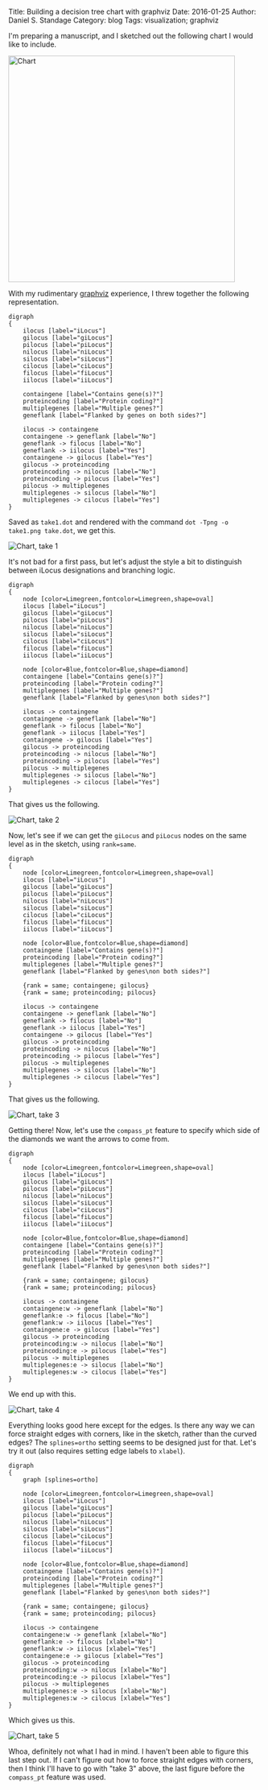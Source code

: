 Title: Building a decision tree chart with graphviz
Date: 2016-01-25
Author: Daniel S. Standage
Category: blog
Tags: visualization; graphviz

I'm preparing a manuscript, and I sketched out the following chart I would like to include.

<img src="{filename}/images/ilocus-decision-tree.jpg" alt="Chart" style="width: 450px" />

With my rudimentary [graphviz](http://www.graphviz.org/) experience, I threw together the following representation.

```
digraph
{
    ilocus [label="iLocus"]
    gilocus [label="giLocus"]
    pilocus [label="piLocus"]
    nilocus [label="niLocus"]
    silocus [label="siLocus"]
    cilocus [label="ciLocus"]
    filocus [label="fiLocus"]
    iilocus [label="iiLocus"]

    containgene [label="Contains gene(s)?"]
    proteincoding [label="Protein coding?"]
    multiplegenes [label="Multiple genes?"]
    geneflank [label="Flanked by genes on both sides?"]

    ilocus -> containgene
    containgene -> geneflank [label="No"]
    geneflank -> filocus [label="No"]
    geneflank -> iilocus [label="Yes"]
    containgene -> gilocus [label="Yes"]
    gilocus -> proteincoding
    proteincoding -> nilocus [label="No"]
    proteincoding -> pilocus [label="Yes"]
    pilocus -> multiplegenes
    multiplegenes -> silocus [label="No"]
    multiplegenes -> cilocus [label="Yes"]
}
```

Saved as `take1.dot` and rendered with the command `dot -Tpng -o take1.png take.dot`, we get this.

![Chart, take 1]({filename}/images/take1.png)

It's not bad for a first pass, but let's adjust the style a bit to distinguish between iLocus designations and branching logic.

```
digraph
{
    node [color=Limegreen,fontcolor=Limegreen,shape=oval]
    ilocus [label="iLocus"]
    gilocus [label="giLocus"]
    pilocus [label="piLocus"]
    nilocus [label="niLocus"]
    silocus [label="siLocus"]
    cilocus [label="ciLocus"]
    filocus [label="fiLocus"]
    iilocus [label="iiLocus"]

    node [color=Blue,fontcolor=Blue,shape=diamond]
    containgene [label="Contains gene(s)?"]
    proteincoding [label="Protein coding?"]
    multiplegenes [label="Multiple genes?"]
    geneflank [label="Flanked by genes\non both sides?"]

    ilocus -> containgene
    containgene -> geneflank [label="No"]
    geneflank -> filocus [label="No"]
    geneflank -> iilocus [label="Yes"]
    containgene -> gilocus [label="Yes"]
    gilocus -> proteincoding
    proteincoding -> nilocus [label="No"]
    proteincoding -> pilocus [label="Yes"]
    pilocus -> multiplegenes
    multiplegenes -> silocus [label="No"]
    multiplegenes -> cilocus [label="Yes"]
}
```

That gives us the following.

![Chart, take 2]({filename}/images/take2.png)

Now, let's see if we can get the `giLocus` and `piLocus` nodes on the same level as in the sketch, using `rank=same`.

```
digraph
{
    node [color=Limegreen,fontcolor=Limegreen,shape=oval]
    ilocus [label="iLocus"]
    gilocus [label="giLocus"]
    pilocus [label="piLocus"]
    nilocus [label="niLocus"]
    silocus [label="siLocus"]
    cilocus [label="ciLocus"]
    filocus [label="fiLocus"]
    iilocus [label="iiLocus"]

    node [color=Blue,fontcolor=Blue,shape=diamond]
    containgene [label="Contains gene(s)?"]
    proteincoding [label="Protein coding?"]
    multiplegenes [label="Multiple genes?"]
    geneflank [label="Flanked by genes\non both sides?"]

    {rank = same; containgene; gilocus}
    {rank = same; proteincoding; pilocus}

    ilocus -> containgene
    containgene -> geneflank [label="No"]
    geneflank -> filocus [label="No"]
    geneflank -> iilocus [label="Yes"]
    containgene -> gilocus [label="Yes"]
    gilocus -> proteincoding
    proteincoding -> nilocus [label="No"]
    proteincoding -> pilocus [label="Yes"]
    pilocus -> multiplegenes
    multiplegenes -> silocus [label="No"]
    multiplegenes -> cilocus [label="Yes"]
}
```

That gives us the following.

![Chart, take 3]({filename}/images/take3.png)

Getting there!
Now, let's use the `compass_pt` feature to specify which side of the diamonds we want the arrows to come from.

```
digraph
{
    node [color=Limegreen,fontcolor=Limegreen,shape=oval]
    ilocus [label="iLocus"]
    gilocus [label="giLocus"]
    pilocus [label="piLocus"]
    nilocus [label="niLocus"]
    silocus [label="siLocus"]
    cilocus [label="ciLocus"]
    filocus [label="fiLocus"]
    iilocus [label="iiLocus"]

    node [color=Blue,fontcolor=Blue,shape=diamond]
    containgene [label="Contains gene(s)?"]
    proteincoding [label="Protein coding?"]
    multiplegenes [label="Multiple genes?"]
    geneflank [label="Flanked by genes\non both sides?"]

    {rank = same; containgene; gilocus}
    {rank = same; proteincoding; pilocus}

    ilocus -> containgene
    containgene:w -> geneflank [label="No"]
    geneflank:e -> filocus [label="No"]
    geneflank:w -> iilocus [label="Yes"]
    containgene:e -> gilocus [label="Yes"]
    gilocus -> proteincoding
    proteincoding:w -> nilocus [label="No"]
    proteincoding:e -> pilocus [label="Yes"]
    pilocus -> multiplegenes
    multiplegenes:e -> silocus [label="No"]
    multiplegenes:w -> cilocus [label="Yes"]
}
```

We end up with this.

![Chart, take 4]({filename}/images/take4.png)

Everything looks good here except for the edges.
Is there any way we can force straight edges with corners, like in the sketch, rather than the curved edges?
The `splines=ortho` setting seems to be designed just for that.
Let's try it out (also requires setting edge labels to `xlabel`).

```
digraph
{
    graph [splines=ortho]

    node [color=Limegreen,fontcolor=Limegreen,shape=oval]
    ilocus [label="iLocus"]
    gilocus [label="giLocus"]
    pilocus [label="piLocus"]
    nilocus [label="niLocus"]
    silocus [label="siLocus"]
    cilocus [label="ciLocus"]
    filocus [label="fiLocus"]
    iilocus [label="iiLocus"]

    node [color=Blue,fontcolor=Blue,shape=diamond]
    containgene [label="Contains gene(s)?"]
    proteincoding [label="Protein coding?"]
    multiplegenes [label="Multiple genes?"]
    geneflank [label="Flanked by genes\non both sides?"]

    {rank = same; containgene; gilocus}
    {rank = same; proteincoding; pilocus}

    ilocus -> containgene
    containgene:w -> geneflank [xlabel="No"]
    geneflank:e -> filocus [xlabel="No"]
    geneflank:w -> iilocus [xlabel="Yes"]
    containgene:e -> gilocus [xlabel="Yes"]
    gilocus -> proteincoding
    proteincoding:w -> nilocus [xlabel="No"]
    proteincoding:e -> pilocus [xlabel="Yes"]
    pilocus -> multiplegenes
    multiplegenes:e -> silocus [xlabel="No"]
    multiplegenes:w -> cilocus [xlabel="Yes"]
}
```

Which gives us this.

![Chart, take 5]({filename}/images/take5.png)

Whoa, definitely not what I had in mind.
I haven't been able to figure this last step out.
If I can't figure out how to force straight edges with corners, then I think I'll have to go with "take 3" above, the last figure before the `compass_pt` feature was used.
